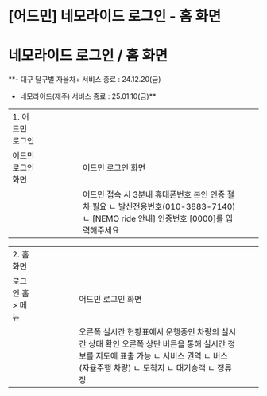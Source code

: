 # [어드민] 네모라이드 로그인 - 홈 화면

**네모라이드 로그인 / 홈 화면**
====================

**- 대구 달구벌 자율차+ 서비스 종료 : 24.12.20(금)  
- 네모라이드(제주) 서비스 종료 : 25.01.10(금)**

|  |  |  |  |  |  |  |  |  |
| --- | --- | --- | --- | --- | --- | --- | --- | --- |
| 1. 어드민 로그인 | | | | | | | | |
| 어드민 로그인 화면 | | | | | | 어드민 로그인 화면 | | |
|  | | | | | | 어드민 접속 시 3분내 휴대폰번호 본인 인증 절차 필요 ㄴ 발신전용번호(010-3883-7140) ㄴ [NEMO ride 안내]  인증번호 [0000]를 입력해주세요 | | |

|  |  |  |  |  |  |  |  |  |
| --- | --- | --- | --- | --- | --- | --- | --- | --- |
| 2. 홈 화면 | | | | | | | | |
| 로그인 홈 > 메뉴 | | | | | | 어드민 로그인 화면 | | |
|  | | | | | | 오른쪽 실시간 현황표에서 운행중인 차량의 실시간 상태 확인 오른쪽 상단 버튼을 통해 실시간 정보를 지도에 표출 가능 ㄴ 서비스 권역 ㄴ 버스 (자율주행 차량) ㄴ 도착지 ㄴ 대기승객 ㄴ 정류장 | | |